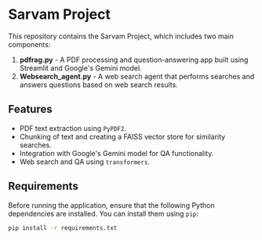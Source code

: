 # Sarvam Project

This repository contains the Sarvam Project, which includes two main components:

1. **pdfrag.py** - A PDF processing and question-answering app built using Streamlit and Google's Gemini model.
2. **Websearch_agent.py** - A web search agent that performs searches and answers questions based on web search results.

## Features

- PDF text extraction using `PyPDF2`.
- Chunking of text and creating a FAISS vector store for similarity searches.
- Integration with Google's Gemini model for QA functionality.
- Web search and QA using `transformers`.

## Requirements

Before running the application, ensure that the following Python dependencies are installed. You can install them using `pip`:

```bash
pip install -r requirements.txt
